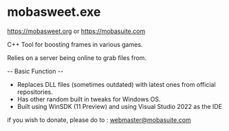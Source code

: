 # mobasweet.exe

https://mobasweet.org or https://mobasuite.com

C++ Tool for boosting frames in various games.

Relies on a server being online to grab files from.

-- Basic Function --
- Replaces DLL files (sometimes outdated) with latest ones from official repositories.
- Has other random built in tweaks for Windows OS.
- Built using WinSDK (11 Preview) and using Visual Studio 2022 as the IDE


if you wish to donate, please do to : webmaster@mobasuite.com
